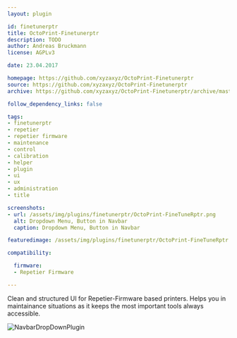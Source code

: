 ```yaml
---
layout: plugin

id: finetunerptr
title: OctoPrint-Finetunerptr
description: TODO
author: Andreas Bruckmann
license: AGPLv3

date: 23.04.2017

homepage: https://github.com/xyzaxyz/OctoPrint-Finetunerptr
source: https://github.com/xyzaxyz/OctoPrint-Finetunerptr
archive: https://github.com/xyzaxyz/OctoPrint-Finetunerptr/archive/master.zip

follow_dependency_links: false

tags:
- finetunerptr
- repetier
- repetier firmware
- maintenance
- control
- calibration
- helper
- plugin
- ui
- ux
- administration
- title

screenshots:
- url: /assets/img/plugins/finetunerptr/OctoPrint-FineTuneRptr.png
  alt: Dropdown Menu, Button in Navbar
  caption: Dropdown Menu, Button in Navbar

featuredimage: /assets/img/plugins/finetunerptr/OctoPrint-FineTuneRptr.png

compatibility:

  firmware:
  - Repetier Firmware

---
```


Clean and structured UI for Repetier-Firmware based printers. 
Helps you in maintainance situations as it keeps the most important tools always accessible.

![NavbarDropDownPlugin](https://raw.githubusercontent.com/xyzaxyz/OctoPrint-Finetunerptr/master/OctoPrint-FineTuneRptr.png)